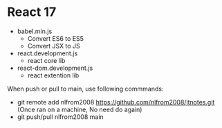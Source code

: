 # React 17
- babel.min.js
  - Convert ES6 to ES5
  - Convert JSX to JS
- react.development.js
  - react core lib
- react-dom.development.js
  - react extention lib

When push or pull to main, use following commmands:
- git remote add nlfrom2008 https://github.com/nlfrom2008/jtnotes.git (Once ran on a machine, No need do again)
- git push/pull nlfrom2008 main


```
